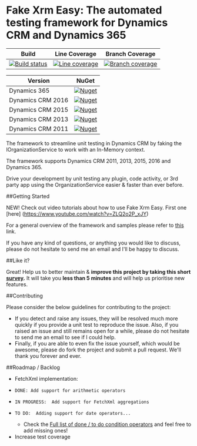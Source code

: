 Fake Xrm Easy: The automated testing framework for Dynamics CRM and Dynamics 365
=================================================================================

|Build|Line Coverage|Branch Coverage|
|-----------|-----|-----------------|
|[![Build status](https://ci.appveyor.com/api/projects/status/2g8yc8jg817746du?svg=true)](https://ci.appveyor.com/project/Jordi/fake-xrm-easy)|[![Line coverage](https://cdn.rawgit.com/jordimontana82/fake-xrm-easy/master/test/reports/badge_linecoverage.svg?v=1.18.0)](https://cdn.rawgit.com/jordimontana82/fake-xrm-easy/master/test/reports/index.htm?v=1.18.0)|[![Branch coverage](https://cdn.rawgit.com/jordimontana82/fake-xrm-easy/master/test/reports/badge_branchcoverage.svg?v=1.18.0)](https://cdn.rawgit.com/jordimontana82/fake-xrm-easy/master/test/reports/index.htm?v=1.18.0)|

|Version|NuGet|
|-----------|-----|
|Dynamics 365|[![Nuget](https://buildstats.info/nuget/fakexrmeasy.365?v=1.18.0)](https://www.nuget.org/packages/fakexrmeasy.365)|
|Dynamics CRM 2016|[![Nuget](https://buildstats.info/nuget/fakexrmeasy.2016?v=1.18.0)](https://www.nuget.org/packages/fakexrmeasy.2016)|
|Dynamics CRM 2015|[![Nuget](https://buildstats.info/nuget/fakexrmeasy.2015?v=1.18.0)](https://www.nuget.org/packages/fakexrmeasy.2015)|
|Dynamics CRM 2013|[![Nuget](https://buildstats.info/nuget/fakexrmeasy.2013?v=1.18.0)](https://www.nuget.org/packages/fakexrmeasy.2013)|
|Dynamics CRM 2011|[![Nuget](https://buildstats.info/nuget/fakexrmeasy?v=1.18.0)](https://www.nuget.org/packages/fakexrmeasy)|

The framework to streamline unit testing in Dynamics CRM by faking the IOrganizationService to work with an In-Memory context.

The framework supports Dynamics CRM 2011, 2013, 2015, 2016 and Dynamics 365.

Drive your development by unit testing any plugin, code activity, or 3rd party app using the OrganizationService easier & faster than ever before.

##Getting Started

NEW! Check out video tutorials about how to use Fake Xrm Easy. First one [here] (https://www.youtube.com/watch?v=ZLQ2o2P_xJY)

For a general overview of the framework and samples please refer to [this](http://dynamicsvalue.com/get-started/overview?source=git) link. 

If you have any kind of questions, or anything you would like to discuss, please do not hesitate to send me an email and I'll be happy to discuss.

##Like it?

Great! Help us to better maintain & **improve this project by taking this short [survey](https://es.surveymonkey.com/r/TK8PXLK).** It will take you **less than 5 minutes** and will help us prioritise new features.

##Contributing

Please consider the below guidelines for contributing to the project:

* If you detect and raise any issues, they will be resolved much more quickly if you provide a unit test to reproduce the issue. Also, if you raised an issue and still remains open for a while, please do not hesitate to send me an email to see if I could help. 
* Finally, if you are able to even fix the issue yourself, which would be awesome, please do fork the project and submit a pull request. We'll thank you forever and ever. 


##Roadmap / Backlog

*  FetchXml implementation:
*     DONE: Add support for arithmetic operators
*     IN PROGRESS:  Add support for FetchXml aggregations
*     TO DO:  Adding support for date operators...
	-	Check the [Full list of done / to do condition operators](https://github.com/jordimontana82/fake-xrm-easy/blob/master/FakeXrmEasy.Tests.Shared/FakeContextTests/FetchXml/ConditionOperatorTests.cs#L19-L110) and feel free to add missing ones!
*  Increase test coverage
  
